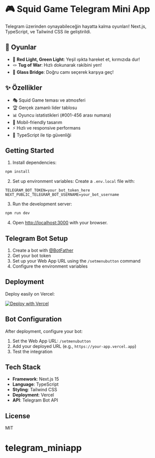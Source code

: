 # 🎮 Squid Game Telegram Mini App

Telegram üzerinden oynayabileceğin hayatta kalma oyunları! Next.js, TypeScript, ve Tailwind CSS ile geliştirildi.

## 🎯 Oyunlar

- 🚦 **Red Light, Green Light**: Yeşil ışıkta hareket et, kırmızıda dur!
- 🪢 **Tug of War**: Hızlı dokunarak rakibini yen!
- 🌉 **Glass Bridge**: Doğru camı seçerek karşıya geç!

## ✨ Özellikler

- 🎭 Squid Game teması ve atmosferi
- 🏆 Gerçek zamanlı lider tablosu
- 📊 Oyuncu istatistikleri (#001-456 arası numara)
- 📱 Mobil-friendly tasarım
- ⚡ Hızlı ve responsive performans
- 🎯 TypeScript ile tip güvenliği

## Getting Started

1. Install dependencies:
```bash
npm install
```

2. Set up environment variables:
Create a `.env.local` file with:
```
TELEGRAM_BOT_TOKEN=your_bot_token_here
NEXT_PUBLIC_TELEGRAM_BOT_USERNAME=your_bot_username
```

3. Run the development server:
```bash
npm run dev
```

4. Open [http://localhost:3000](http://localhost:3000) with your browser.

## Telegram Bot Setup

1. Create a bot with [@BotFather](https://t.me/BotFather)
2. Get your bot token
3. Set up your Web App URL using the `/setmenubutton` command
4. Configure the environment variables

## Deployment

Deploy easily on Vercel:

[![Deploy with Vercel](https://vercel.com/button)](https://vercel.com/new/clone?repository-url=https://github.com/yourusername/telegram-mini-app)

## Bot Configuration

After deployment, configure your bot:

1. Set the Web App URL: `/setmenubutton`
2. Add your deployed URL (e.g., `https://your-app.vercel.app`)
3. Test the integration

## Tech Stack

- **Framework**: Next.js 15
- **Language**: TypeScript
- **Styling**: Tailwind CSS
- **Deployment**: Vercel
- **API**: Telegram Bot API

## License

MIT
# telegram_miniapp
